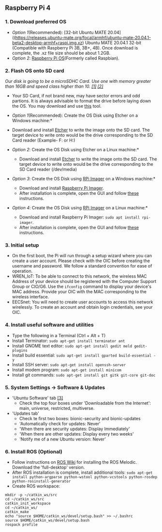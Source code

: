 ## Raspberry Pi 4 

### 1. Download preferred OS
- *Option 1*(Recommended): [32-bit Ubuntu MATE 20.04]((https://releases.ubuntu-mate.org/focal/armhf/ubuntu-mate-20.04.1-beta2-desktop-armhf+raspi.img.xz) Ubuntu MATE 20.04.1 32-bit (Compatible with Raspberry Pi 3B, 3B+, 4B). Once download is complete, the .xz file size should be about 1.2GB. 
- *Option 2*: [Raspberry Pi OS]()(Formerly called Raspbian).

### 2. Flash OS onto SD card
*Our disk is going to be a microSDHC Card. Use one with memory greater than 16GB and speed class higher than 10. [[1]](https://www.pidramble.com/wiki/benchmarks/microsd-cards) [[2]](https://www.youtube.com/watch?v=m5QXsKSwt-c)*
 - Your SD Card, if not brand new, may have sector errors and odd partions. It is always advisable to format the drive before laying down the OS. You may download and use [this](https://www.sdcard.org/downloads/formatter_4/) tool. 

- *Option 1*(Recommended): Create the OS Disk using Etcher on a Windows machine:*
 - Download and install [Etcher](https://github.com/balena-io/etcher/releases/download/v1.5.109/balenaEtcher-Setup-1.5.109.exe) to write the image onto the SD card. The target device to write onto would be the drive corresponding to the SD Card reader (Example- F: or H:)
- *Option 2*: Create the OS Disk using Etcher on a Linux machine:*
  - Download and install [Etcher](https://github.com/balena-io/etcher/releases/download/v1.5.109/balena-etcher-electron-1.5.109-linux-x64.zip) to write the image onto the SD card. The target device to write onto would be the drive corresponding to the SD Card reader (/dev/media)
- *Option 3*: Create the OS Disk using [RPi Imager](https://www.raspberrypi.org/downloads/) on a Windows machine:*
  - Download and install [Raspberry Pi Imager](https://downloads.raspberrypi.org/imager/imager_1.4.exe).
  - After installation is complete, open the GUI and follow [these](https://linuxhint.com/install_ubuntu_mate_raspberry_pi_4/) instructions.
- *Option 4*: Create the OS Disk using [RPi Imager](https://www.raspberrypi.org/downloads/) on a Linux machine:*
  - Download and install Raspberry Pi Imager: `sudo apt install rpi-imager`.
  - After installation is complete, open the GUI and follow [these](https://linuxhint.com/install_ubuntu_mate_raspberry_pi_4/) instructions.

### 3. Initial setup 
- On the first boot, the Pi will run through a setup wizard where you can create a user account. Please check with the OIC before creating the username and password. We follow a standard convention for ease of operation.
- WREN_IoT: To be able to connect to this network, the wireless MAC Address of your device should be registered with the Computer Support Group or CIO/G6. Use the `ifconfig` command to display your device's MAC address. Provide your OIC with the MAC corresponding to the wireless interface.
- EECSnet: You will need to create user accounts to access this network wirelessly. To create an account and obtain login credentials, see your OIC.

### 4. Install useful software and utilities
- Type the following in a Terminal (Ctrl + Alt + T)
 - Install Terminator: `sudo apt-get install terminator ant`
 - Install GNOME text editor: `sudo apt-get install gedit meld gedit-plugins`
 - Install build essential: `sudo apt-get install gparted build-essential -y`
 - Install SSH server: `sudo apt-get install openssh-server`
 - Install modem program: `sudo apt-get install minicom`
 - Install git commands: `sudo apt-get install git gitk git-core git-doc`
 
### 5. System Settings -> Software & Updates
- 'Ubuntu Software' tab [[3]](https://help.ubuntu.com/community/Repositories/Ubuntu)
  - Check the top four boxes under 'Downloadable from the Internet': main, universe, restricted, multiverse.
- 'Updates tab'
  - Check te first two boxes: bionic-security and bionic-updates
  - 'Automatically check for updates: Never'
  - 'When there are security updates: Display Immediately'
  - 'When there are other updates: Display every two weeks'
  - 'Notify me of a new Ubuntu version: Never'
 
### 6. Install ROS (Optional)
- Follow instructions on [ROS Wiki](http://wiki.ros.org/melodic/Installation/Ubuntu) for installing the ROS Melodic. Download the 'full-desktop' version.
- After ROS installation is complete, install additional tools: `sudo apt-get install python-argparse python-wstool python-vcstools python-rosdep python-rosinstall-generator`
- Create ROS workspace:
```
mkdir -p ~/catkin_ws/src
cd ~/catkin_ws/src
catkin_init_workspace
cd ~/catkin_ws/
catkin_make
echo "source $HOME/catkin_ws/devel/setup.bash" >> ~/.bashrc
source $HOME/catkin_ws/devel/setup.bash
rospack profile
```
